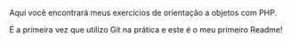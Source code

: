 Aqui você encontrará meus exercícios de orientação a objetos com PHP.

É a primeira vez que utilizo Git na prática e este é o meu primeiro Readme!